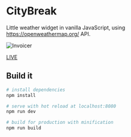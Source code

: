 # CityBreak

Little weather widget in vanilla JavaScript, using https://openweathermap.org/ API.

![Invoicer](https://i.ibb.co/j31MNHn/citybreak-SS.png)

[LIVE](http://www.emilwojcik.com/citybreak)

## Build it

``` bash
# install dependencies
npm install

# serve with hot reload at localhost:8080
npm run dev

# build for production with minification
npm run build
```
